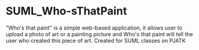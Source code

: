 # SUML_Who-sThatPaint
"Who's that paint" is a simple web-based application, it allows user to upload a photo of art or a painting picture and Who's that paint will tell the user who created this piece of art. Created for SUML classes on PJATK
